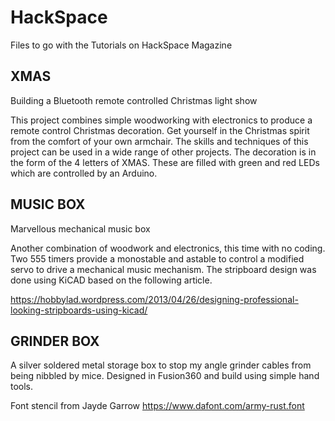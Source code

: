 # HackSpace

Files to go with the Tutorials on HackSpace Magazine

## XMAS

Building a Bluetooth remote controlled Christmas light show

This project combines simple woodworking with electronics to produce a remote control Christmas decoration. Get yourself in the Christmas spirit from the comfort of your own armchair. The skills and techniques of this project can be used in a wide range of other projects.
The decoration is in the form of the 4 letters of XMAS. These are filled with green and red LEDs which are controlled by an Arduino.

## MUSIC BOX

Marvellous mechanical music box

Another combination of woodwork and electronics, this time with no coding. Two 555 timers provide a monostable and astable to control a modified servo to drive a mechanical music mechanism. The stripboard design was done using KiCAD based on the following article.

https://hobbylad.wordpress.com/2013/04/26/designing-professional-looking-stripboards-using-kicad/ 

## GRINDER BOX

A silver soldered metal storage box to stop my angle grinder cables from being nibbled by mice.
Designed in Fusion360 and build using simple hand tools.

Font stencil from Jayde Garrow 
https://www.dafont.com/army-rust.font